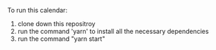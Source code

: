 To run this calendar:

1) clone down this repositroy
2) run the command 'yarn' to install all the necessary dependencies
3) run the command "yarn start"
